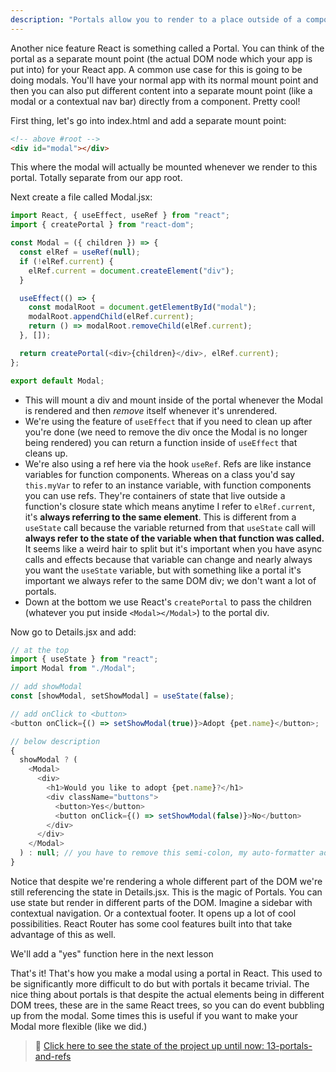```yaml
---
description: "Portals allow you to render to a place outside of a component from within a component. Think of a contextual nav bar or side nav."
---
```


Another nice feature React is something called a Portal. You can think of the portal as a separate mount point (the actual DOM node which your app is put into) for your React app. A common use case for this is going to be doing modals. You'll have your normal app with its normal mount point and then you can also put different content into a separate mount point (like a modal or a contextual nav bar) directly from a component. Pretty cool!

First thing, let's go into index.html and add a separate mount point:

```html
<!-- above #root -->
<div id="modal"></div>
```

This where the modal will actually be mounted whenever we render to this portal. Totally separate from our app root.

Next create a file called Modal.jsx:

```javascript
import React, { useEffect, useRef } from "react";
import { createPortal } from "react-dom";

const Modal = ({ children }) => {
  const elRef = useRef(null);
  if (!elRef.current) {
    elRef.current = document.createElement("div");
  }

  useEffect(() => {
    const modalRoot = document.getElementById("modal");
    modalRoot.appendChild(elRef.current);
    return () => modalRoot.removeChild(elRef.current);
  }, []);

  return createPortal(<div>{children}</div>, elRef.current);
};

export default Modal;
```

- This will mount a div and mount inside of the portal whenever the Modal is rendered and then _remove_ itself whenever it's unrendered.
- We're using the feature of `useEffect` that if you need to clean up after you're done (we need to remove the div once the Modal is no longer being rendered) you can return a function inside of `useEffect` that cleans up.
- We're also using a ref here via the hook `useRef`. Refs are like instance variables for function components. Whereas on a class you'd say `this.myVar` to refer to an instance variable, with function components you can use refs. They're containers of state that live outside a function's closure state which means anytime I refer to `elRef.current`, it's **always referring to the same element**. This is different from a `useState` call because the variable returned from that `useState` call will **always refer to the state of the variable when that function was called.** It seems like a weird hair to split but it's important when you have async calls and effects because that variable can change and nearly always you want the `useState` variable, but with something like a portal it's important we always refer to the same DOM div; we don't want a lot of portals.
- Down at the bottom we use React's `createPortal` to pass the children (whatever you put inside `<Modal></Modal>`) to the portal div.

Now go to Details.jsx and add:

```javascript
// at the top
import { useState } from "react";
import Modal from "./Modal";

// add showModal
const [showModal, setShowModal] = useState(false);

// add onClick to <button>
<button onClick={() => setShowModal(true)}>Adopt {pet.name}</button>;

// below description
{
  showModal ? (
    <Modal>
      <div>
        <h1>Would you like to adopt {pet.name}?</h1>
        <div className="buttons">
          <button>Yes</button>
          <button onClick={() => setShowModal(false)}>No</button>
        </div>
      </div>
    </Modal>
  ) : null; // you have to remove this semi-colon, my auto-formatter adds it back if I delete it
}
```

Notice that despite we're rendering a whole different part of the DOM we're still referencing the state in Details.jsx. This is the magic of Portals. You can use state but render in different parts of the DOM. Imagine a sidebar with contextual navigation. Or a contextual footer. It opens up a lot of cool possibilities. React Router has some cool features built into that take advantage of this as well.

We'll add a "yes" function here in the next lesson

That's it! That's how you make a modal using a portal in React. This used to be significantly more difficult to do but with portals it became trivial. The nice thing about portals is that despite the actual elements being in different DOM trees, these are in the same React trees, so you can do event bubbling up from the modal. Some times this is useful if you want to make your Modal more flexible (like we did.)

> 🏁 [Click here to see the state of the project up until now: 13-portals-and-refs][step]

[portal]: https://reactjs.org/docs/portals.html
[step]: https://github.com/btholt/citr-v8-project/tree/master/13-portals-and-refs
